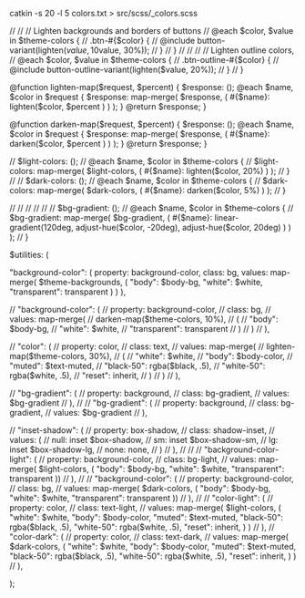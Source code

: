 catkin -s 20 -l 5 colors.txt > src/scss/_colors.scss

//
// // Lighten backgrounds and borders of buttons
// @each $color, $value in $theme-colors {
//   .btn-#{$color} {
//     @include button-variant(lighten($value, 10%), lighten($value, 30%));
//   }
// }
//
//
// // Lighten outline colors,
// @each $color, $value in $theme-colors {
//   .btn-outline-#{$color} {
//     @include button-outline-variant(lighten($value, 20%));
//   }
// }




@function lighten-map($request, $percent) {
  $response: ();
  @each $name, $color in $request {
    $response: map-merge( $response, ( #{$name}: lighten($color, $percent ) ) );
  }
  @return $response;
}


@function darken-map($request, $percent) {
  $response: ();
  @each $name, $color in $request {
    $response: map-merge( $response, ( #{$name}: darken($color, $percent ) ) );
  }
  @return $response;
}

// $light-colors: ();
// @each $name, $color in $theme-colors {
//   $light-colors: map-merge( $light-colors, ( #{$name}: lighten($color, 20%) ) );
// }
//
// $dark-colors: ();
// @each $name, $color in $theme-colors {
//   $dark-colors: map-merge( $dark-colors, ( #{$name}: darken($color, 5%) ) );
// }

//
//
//
//
//
// $bg-gradient: ();
// @each $name, $color in $theme-colors {
//   $bg-gradient: map-merge( $bg-gradient, ( #{$name}: linear-gradient(120deg, adjust-hue($color, -20deg), adjust-hue($color, 20deg) ) ) );
// }


$utilities: (

"background-color": (
  property: background-color,
  class: bg,
  values: map-merge(
    $theme-backgrounds,
    (
      "body": $body-bg,
      "white": $white,
      "transparent": transparent
    )
  )
),

// "background-color": (
//   property: background-color,
//   class: bg,
//   values: map-merge(
//     darken-map($theme-colors, 10%),
//     (
//       "body": $body-bg,
//       "white": $white,
//       "transparent": transparent
//     )
//   )
// ),


// "color": (
//   property: color,
//   class: text,
//   values: map-merge(
//     lighten-map($theme-colors, 30%),
//     (
//       "white": $white,
//       "body": $body-color,
//       "muted": $text-muted,
//       "black-50": rgba($black, .5),
//       "white-50": rgba($white, .5),
//       "reset": inherit,
//     )
//   )
// ),


  // "bg-gradient": (
  //   property: background,
  //   class: bg-gradient,
  //   values: $bg-gradient
  // ),
  //
  // "bg-gradient": (
  //   property: background,
  //   class: bg-gradient,
  //   values: $bg-gradient
  // ),

  // "inset-shadow": (
  //   property: box-shadow,
  //   class: shadow-inset,
  //   values: (
  //     null: inset $box-shadow,
  //     sm: inset $box-shadow-sm,
  //     lg: inset $box-shadow-lg,
  //     none: none,
  //   )
  // ),
  // //
  // "background-color-light": (
  //   property: background-color,
  //   class: bg-light,
  //   values: map-merge( $light-colors, ( "body": $body-bg, "white": $white, "transparent": transparent ))
  // ),
  //
  // "background-color": (
  //   property: background-color,
  //   class: bg,
  //   values: map-merge( $dark-colors, ( "body": $body-bg, "white": $white, "transparent": transparent ))
  // ),
  //
  // "color-light": (
  //   property: color,
  //   class: text-light,
  //   values: map-merge( $light-colors, ( "white": $white, "body": $body-color, "muted": $text-muted, "black-50": rgba($black, .5), "white-50": rgba($white, .5), "reset": inherit, ) )
  // ),
  // "color-dark": (
  //   property: color,
  //   class: text-dark,
  //   values: map-merge( $dark-colors, ( "white": $white, "body": $body-color, "muted": $text-muted, "black-50": rgba($black, .5), "white-50": rgba($white, .5), "reset": inherit, ) )
  // ),

);
